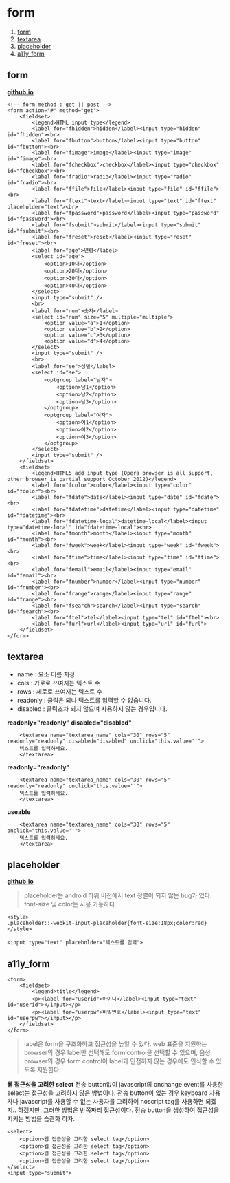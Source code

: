 # form
1. [form](#form)
1. [textarea](#textarea)
1. [placeholder](#placeholder)
1. [a11y_form](#a11y_form)

## <a name="form">form</a>
**[github.io](http://smilesol85.github.io/html-css/form/form.html "form")**

	<!-- form method : get || post -->
	<form action="#" method="get">
		<fieldset>
			<legend>HTML input type</legend>
			<label for="fhidden">hidden</label><input type="hidden" id="fhidden"><br>
            <label for="fbutton">button</label><input type="button" id="fbutton"><br>
            <label for="fimage">image</label><input type="image" id="fimage"><br>
            <label for="fcheckbox">checkbox</label><input type="checkbox" id="fcheckbox"><br>
            <label for="fradio">radio</label><input type="radio" id="fradio"><br>
            <label for="ffile">file</label><input type="file" id="ffile"><br>
            <label for="ftext">text</label><input type="text" id="ftext" placeholder="text"><br>
            <label for="fpassword">password</label><input type="password" id="fpassword"><br>
            <label for="fsubmit">submit</label><input type="submit" id="fsubmit"><br>
            <label for="freset">reset</label><input type="reset" id="freset"><br>
            <label for="age">연령</label>
            <select id="age">
                <option>10대</option>
                <option>20대</option>
                <option>30대</option>
                <option>40대</option>
            </select>
            <input type="submit" />
            <br>
            <label for="num">숫자</label>
            <select id="num" size="5" multiple="multiple">
                <option value="a">1</option>
                <option value="b">2</option>
                <option value="c">3</option>
                <option value="d">4</option>
            </select>
            <input type="submit" />
            <br>
            <label for="se">성별</label>
            <select id="se">
                <optgroup label="남자">
                    <option>남1</option>
                    <option>남2</option>
                    <option>남3</option>
                </optgroup>
                <optgroup label="여자">
                    <option>여1</option>
                    <option>여2</option>
                    <option>여3</option>
                </optgroup>
            </select>
            <input type="submit" />
		</fieldset>
		<fieldset>
            <legend>HTML5 add input type (Opera browser is all support, other browser is partial support October 2012)</legend>
            <label for="fcolor">color</label><input type="color" id="fcolor"><br>
            <label for="fdate">date</label><input type="date" id="fdate"><br>
            <label for="fdatetime">datetime</label><input type="datetime" id="fdatetime"><br>
            <label for="fdatetime-local">datetime-local</label><input type="datetime-local" id="fdatetime-local"><br>
            <label for="fmonth">month</label><input type="month" id="fmonth"><br>
            <label for="fweek">week</label><input type="week" id="fweek"><br>
            <label for="ftime">time</label><input type="time" id="ftime"><br>
            <label for="femail">email</label><input type="email" id="femail"><br>
            <label for="fnumber">number</label><input type="number" id="fnumber"><br>
            <label for="frange">range</label><input type="range" id="frange"><br>
            <label for="fsearch">search</label><input type="search" id="fsearch"><br>
            <label for="ftel">tel</label><input type="tel" id="ftel"><br>
            <label for="furl">url</label><input type="url" id="furl">
        </fieldset>
	</form>

## <a name="textarea">textarea</a>
* name : 요소 이름 지정
* cols : 가로로 쓰여지는 텍스트 수
* rows : 세로로 쓰여지는 텍스트 수
* readonly : 클릭은 되나 택스트를 입력할 수 없습니다.
* disabled : 클릭조차 되지 않으며 사용하지 않는 경우입니다.

**readonly="readonly" disabled="disabled"**

		<textarea name="textarea_name" cols="30" rows="5" readonly="readonly" disabled="disabled" onclick="this.value=''">
		텍스트를 입력하세요.
		</textarea>


**readonly="readonly"**

		<textarea name="textarea_name" cols="30" rows="5" readonly="readonly" onclick="this.value=''">
		텍스트를 입력하세요.
		</textarea>

**useable**

		<textarea name="textarea_name" cols="30" rows="5" onclick="this.value=''">
		텍스트를 입력하세요.
		</textarea>


## <a name="placeholder">placeholder</a>
**[github.io](http://smilesol85.github.io/html-css/form/placeholder.html "placeholder")**

> placeholder는 android 하위 버전에서 text 정렬이 되지 않는 bug가 있다.
	font-size 및 color는 사용 가능하다.

	<style>
	.placeholder::-webkit-input-placeholder{font-size:18px;color:red}
	</style>

	<input type="text" placeholder="텍스트를 입력">

## <a name="a11y_form">a11y_form</a>

	<form>
		<fieldset>
			<legend>title</legend>
			<p><label for="userid">아이디</label><input type="text" id="userid"></input></p>
			<p><label for="userpw">비밀번호</label><input type="text" id="userpw"></input></p>
		</fieldset> 
	</form>

> label은 form을 구조화하고 접근성을 높일 수 있다.
	web 표준을 지원하는 browser의 경우 label만 선택해도 form control을 선택할 수 있으며,
	음성 browser의 경우 form control이 label과 인접하지 않는 경우에도 인식할 수 있도록 지원한다.

**웹 접근성을 고려한 select**
전송 button없이 javascript의 onchange event를 사용한 select는 접근성을 고려하지 않은 방법이다.
전송 button이 없는 경우 keyboard 사용자나 javascript를 사용할 수 없는 사용자를 고려하여 noscript tag를 사용하면 되겠지.. 하겠지만, 그러한 방법은 반쪽짜리 접근성이다.
전송 button을 생성하여 접근성을 지키는 방법을 습관화 하자.

	<select>
		<option>웹 접근성을 고려한 select tag</option>
		<option>웹 접근성을 고려한 select tag</option>
		<option>웹 접근성을 고려한 select tag</option>
		<option>웹 접근성을 고려한 select tag</option>
	</select>
	<input type="submit">
